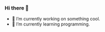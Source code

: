 ### Hi there 👋

- 🔭 I’m currently working on something cool.
- 🌱 I’m currently learning programming.

